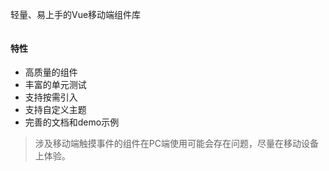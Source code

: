 <!--
 * @Author: Fone`峰
 * @Date: 2021-04-02 16:31:20
 * @LastEditors: Fone`峰
 * @LastEditTime: 2021-04-28 16:21:44
 * @Description: file content
 * @Email: qinrifeng@163.com
 * @Github: https://github.com/FoneQinrf
-->

<div class="top">
  <div>
    <p>轻量、易上手的Vue移动端组件库</p>
  </div>
</div>

#### 特性
- 高质量的组件
- 丰富的单元测试
- 支持按需引入
- 支持自定义主题
- 完善的文档和demo示例

> 涉及移动端触摸事件的组件在PC端使用可能会存在问题，尽量在移动设备上体验。

<style scoped>
.top{
    display: flex;
}
</style>